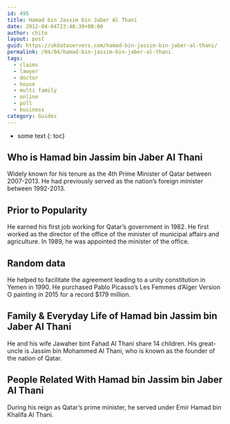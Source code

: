 ```yaml
---
id: 495
title: Hamad bin Jassim bin Jaber Al Thani
date: 2012-04-04T23:48:39+00:00
author: chito
layout: post
guid: https://ukdataservers.com/hamad-bin-jassim-bin-jaber-al-thani/
permalink: /04/04/hamad-bin-jassim-bin-jaber-al-thani
tags:
  - claims
  - lawyer
  - doctor
  - house
  - multi family
  - online
  - poll
  - business
category: Guides
---
```


* some text
{: toc}


## Who is  Hamad bin Jassim bin Jaber Al Thani
                  
                  
                  
Widely known for his tenure as the 4th Prime Minister of Qatar between 2007-2013. He had previously served as the nation&#8217;s foreign minister between 1992-2013. 
                  
                
                
                
## Prior to Popularity 
                  
                  
                  
He earned his first job working for Qatar&#8217;s government in 1982. He first worked as the director of the office of the minister of municipal affairs and agriculture. In 1989, he was appointed the minister of the office. 
                  
                
                
                
## Random data 
                  
                  
                  
He helped to facilitate the agreement leading to a unity constitution in Yemen in 1990. He purchased Pablo Picasso&#8217;s Les Femmes d&#8217;Alger Version O painting in 2015 for a record $179 million. 
                  
                
                
                
## Family & Everyday Life of Hamad bin Jassim bin Jaber Al Thani
                  
                  
                  
He and his wife Jawaher bint Fahad Al Thani share 14 children. His great-uncle is Jassim bin Mohammed Al Thani, who is known as the founder of the nation of Qatar. 
                  
                
                
                
## People Related With  Hamad bin Jassim bin Jaber Al Thani
                  
                  
                  
During his reign as Qatar&#8217;s prime minister, he served under Emir Hamad bin Khalifa Al Thani. 
                  
                
              
            
          
          
          
    
    
  
